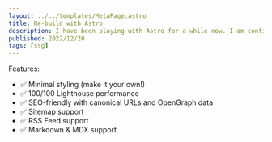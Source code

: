 ```yaml
---
layout: ../../templates/MetaPage.astro
title: Re-build with Astro
description: I have been playing with Astro for a while now. I am confident this is the static site generator I have always been looking for.
published: 2022/12/20
tags: [ssg]
---
```


Features:

- ✅ Minimal styling (make it your own!)
- ✅ 100/100 Lighthouse performance
- ✅ SEO-friendly with canonical URLs and OpenGraph data
- ✅ Sitemap support
- ✅ RSS Feed support
- ✅ Markdown & MDX support
